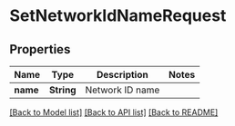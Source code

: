 # SetNetworkIdNameRequest

## Properties

Name | Type | Description | Notes
------------ | ------------- | ------------- | -------------
**name** | **String** | Network ID name | 

[[Back to Model list]](../README.md#documentation-for-models) [[Back to API list]](../README.md#documentation-for-api-endpoints) [[Back to README]](../README.md)


